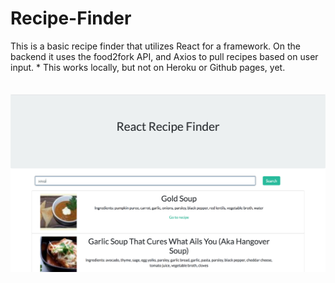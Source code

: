 # Recipe-Finder <br>
This is a basic recipe finder that utilizes React for a framework. On the backend it uses the food2fork API, and Axios to pull recipes based on user input. * This works locally, but not on Heroku or Github pages, yet.
<br><br><br>
![Image](/img.png 'Img')
